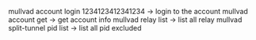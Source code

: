 mullvad account login 1234123412341234
  -> login to the account
mullvad account get
  -> get account info
mullvad relay list
  -> list all relay
mullvad split-tunnel pid list
  -> list all pid excluded 
